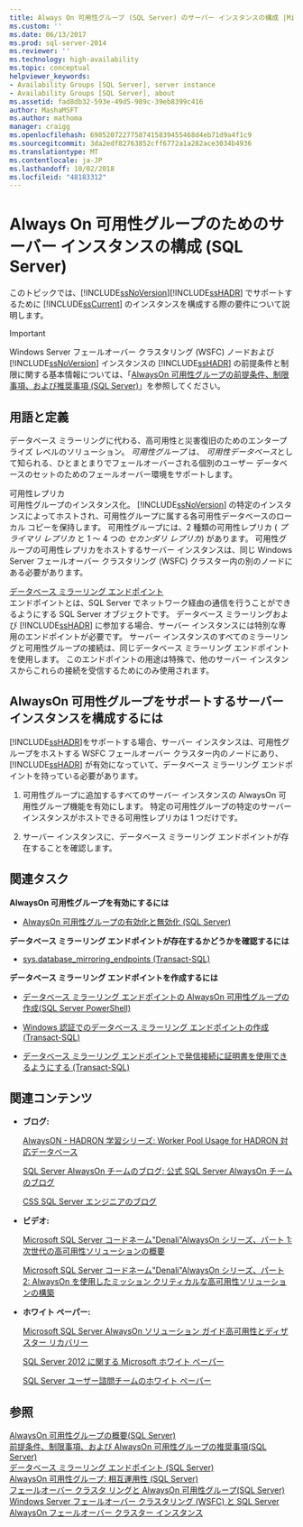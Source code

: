 ```yaml
---
title: Always On 可用性グループ (SQL Server) のサーバー インスタンスの構成 |Microsoft Docs
ms.custom: ''
ms.date: 06/13/2017
ms.prod: sql-server-2014
ms.reviewer: ''
ms.technology: high-availability
ms.topic: conceptual
helpviewer_keywords:
- Availability Groups [SQL Server], server instance
- Availability Groups [SQL Server], about
ms.assetid: fad8db32-593e-49d5-989c-39eb8399c416
author: MashaMSFT
ms.author: mathoma
manager: craigg
ms.openlocfilehash: 69852072277587415839455468d4eb71d9a4f1c9
ms.sourcegitcommit: 3da2edf82763852cff6772a1a282ace3034b4936
ms.translationtype: MT
ms.contentlocale: ja-JP
ms.lasthandoff: 10/02/2018
ms.locfileid: "48183312"
---
```

# <a name="configuration-of-a-server-instance-for-always-on-availability-groups-sql-server"></a>Always On 可用性グループのためのサーバー インスタンスの構成 (SQL Server)
  このトピックでは、[!INCLUDE[ssNoVersion](../../../includes/ssnoversion-md.md)][!INCLUDE[ssHADR](../../../includes/sshadr-md.md)] でサポートするために [!INCLUDE[ssCurrent](../../../includes/sscurrent-md.md)] のインスタンスを構成する際の要件について説明します。  
  
> [!IMPORTANT]  
>  Windows Server フェールオーバー クラスタリング (WSFC) ノードおよび [!INCLUDE[ssNoVersion](../../../includes/ssnoversion-md.md)] インスタンスの [!INCLUDE[ssHADR](../../../includes/sshadr-md.md)] の前提条件と制限に関する基本情報については、「[AlwaysOn 可用性グループの前提条件、制限事項、および推奨事項 &#40;SQL Server&#41;](prereqs-restrictions-recommendations-always-on-availability.md)」を参照してください。  
  
 
  
##  <a name="TermsAndDefinitions"></a> 用語と定義  
  
 データベース ミラーリングに代わる、高可用性と災害復旧のためのエンタープライズ レベルのソリューション。 *可用性グループ* は、 *可用性データベース*として知られる、ひとまとまりでフェールオーバーされる個別のユーザー データベースのセットのためのフェールオーバー環境をサポートします。  
  
 可用性レプリカ  
 可用性グループのインスタンス化。 [!INCLUDE[ssNoVersion](../../../includes/ssnoversion-md.md)] の特定のインスタンスによってホストされ、可用性グループに属する各可用性データベースのローカル コピーを保持します。 可用性グループには、2 種類の可用性レプリカ ( *プライマリ レプリカ* と 1 ～ 4 つの *セカンダリ レプリカ*) があります。 可用性グループの可用性レプリカをホストするサーバー インスタンスは、同じ Windows Server フェールオーバー クラスタリング (WSFC) クラスター内の別のノードにある必要があります。  
  
 [データベース ミラーリング エンドポイント](../../database-mirroring/the-database-mirroring-endpoint-sql-server.md)  
 エンドポイントとは、SQL Server でネットワーク経由の通信を行うことができるようにする SQL Server オブジェクトです。 データベース ミラーリングおよび [!INCLUDE[ssHADR](../../../includes/sshadr-md.md)] に参加する場合、サーバー インスタンスには特別な専用のエンドポイントが必要です。 サーバー インスタンスのすべてのミラーリングと可用性グループの接続は、同じデータベース ミラーリング エンドポイントを使用します。 このエンドポイントの用途は特殊で、他のサーバー インスタンスからこれらの接続を受信するためにのみ使用されます。  
  
##  <a name="ConfigSI"></a> AlwaysOn 可用性グループをサポートするサーバー インスタンスを構成するには  
 [!INCLUDE[ssHADR](../../../includes/sshadr-md.md)]をサポートする場合、サーバー インスタンスは、可用性グループをホストする WSFC フェールオーバー クラスター内のノードにあり、 [!INCLUDE[ssHADR](../../../includes/sshadr-md.md)] が有効になっていて、データベース ミラーリング エンドポイントを持っている必要があります。  
  
1.  可用性グループに追加するすべてのサーバー インスタンスの AlwaysOn 可用性グループ機能を有効にします。 特定の可用性グループの特定のサーバー インスタンスがホストできる可用性レプリカは 1 つだけです。  
  
2.  サーバー インスタンスに、データベース ミラーリング エンドポイントが存在することを確認します。  
  
##  <a name="RelatedTasks"></a> 関連タスク  
 **AlwaysOn 可用性グループを有効にするには**  
  
-   [AlwaysOn 可用性グループの有効化と無効化 &#40;SQL Server&#41;](enable-and-disable-always-on-availability-groups-sql-server.md)  
  
 **データベース ミラーリング エンドポイントが存在するかどうかを確認するには**  
  
-   [sys.database_mirroring_endpoints &#40;Transact-SQL&#41;](/sql/relational-databases/system-catalog-views/sys-database-mirroring-endpoints-transact-sql)  
  
 **データベース ミラーリング エンドポイントを作成するには**  
  
-   [データベース ミラーリング エンドポイントの AlwaysOn 可用性グループの作成&#40;SQL Server PowerShell&#41;](database-mirroring-always-on-availability-groups-powershell.md)  
  
-   [Windows 認証でのデータベース ミラーリング エンドポイントの作成 &#40;Transact-SQL&#41;](../../database-mirroring/create-a-database-mirroring-endpoint-for-windows-authentication-transact-sql.md)  
  
-   [データベース ミラーリング エンドポイントで発信接続に証明書を使用できるようにする &#40;Transact-SQL&#41;](../../database-mirroring/database-mirroring-use-certificates-for-outbound-connections.md)  
  
##  <a name="RelatedContent"></a> 関連コンテンツ  
  
-   **ブログ:**  
  
     [AlwaysON - HADRON 学習シリーズ: Worker Pool Usage for HADRON 対応データベース](http://blogs.msdn.com/b/psssql/archive/2012/05/17/alwayson-hadron-learning-series-worker-pool-usage-for-hadron-enabled-databases.aspx)  
  
     [SQL Server AlwaysOn チームのブログ: 公式 SQL Server AlwaysOn チームのブログ](http://blogs.msdn.com/b/sqlalwayson/)  
  
     [CSS SQL Server エンジニアのブログ](http://blogs.msdn.com/b/psssql/)  
  
-   **ビデオ:**  
  
     [Microsoft SQL Server コードネーム"Denali"AlwaysOn シリーズ、パート 1: 次世代の高可用性ソリューションの概要](http://channel9.msdn.com/Events/TechEd/NorthAmerica/2011/DBI302)  
  
     [Microsoft SQL Server コードネーム"Denali"AlwaysOn シリーズ、パート 2: AlwaysOn を使用したミッション クリティカルな高可用性ソリューションの構築](http://channel9.msdn.com/Events/TechEd/NorthAmerica/2011/DBI404)  
  
-   **ホワイト ペーパー:**  
  
     [Microsoft SQL Server AlwaysOn ソリューション ガイド高可用性とディザスター リカバリー](http://go.microsoft.com/fwlink/?LinkId=227600)  
  
     [SQL Server 2012 に関する Microsoft ホワイト ペーパー](http://msdn.microsoft.com/library/hh403491.aspx)  
  
     [SQL Server ユーザー諮問チームのホワイト ペーパー](http://sqlcat.com/)  
  
## <a name="see-also"></a>参照  
 [AlwaysOn 可用性グループの概要&#40;SQL Server&#41;](overview-of-always-on-availability-groups-sql-server.md)   
 [前提条件、制限事項、および AlwaysOn 可用性グループの推奨事項&#40;SQL Server&#41;](prereqs-restrictions-recommendations-always-on-availability.md)   
 [データベース ミラーリング エンドポイント &#40;SQL Server&#41;](../../database-mirroring/the-database-mirroring-endpoint-sql-server.md)   
 [AlwaysOn 可用性グループ: 相互運用性 (SQL Server)](always-on-availability-groups-interoperability-sql-server.md)   
 [フェールオーバー クラスタ リングと AlwaysOn 可用性グループ&#40;SQL Server&#41;](failover-clustering-and-always-on-availability-groups-sql-server.md)   
 [Windows Server フェールオーバー クラスタリング &#40;WSFC&#41; と SQL Server](../../../sql-server/failover-clusters/windows/windows-server-failover-clustering-wsfc-with-sql-server.md)   
 [AlwaysOn フェールオーバー クラスター インスタンス](../../../sql-server/failover-clusters/windows/always-on-failover-cluster-instances-sql-server.md)  
  
  
